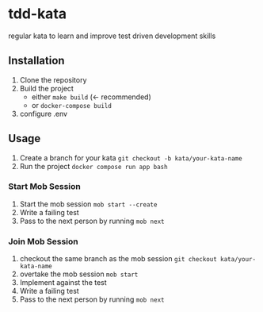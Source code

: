 # tdd-kata
regular kata to learn and improve test driven development skills

## Installation
1. Clone the repository
2. Build the project
   * either `make build` (<- recommended)
   * or `docker-compose build`
3. configure .env

## Usage
1. Create a branch for your kata `git checkout -b kata/your-kata-name`
2. Run the project `docker compose run app bash`

### Start Mob Session
1. Start the mob session `mob start --create`
2. Write a failing test
3. Pass to the next person by running `mob next`

### Join Mob Session
1. checkout the same branch as the mob session `git checkout kata/your-kata-name`
2. overtake the mob session `mob start`
3. Implement against the test
4. Write a failing test
5. Pass to the next person by running `mob next`
